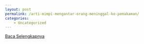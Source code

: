 ```yaml
---
layout: post
permalink: /arti-mimpi-mengantar-orang-meninggal-ke-pemakaman/
categories:
    - Uncategorized
---
```


[Baca Selengkapnya](/09)